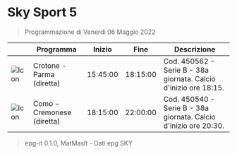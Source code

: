 # Sky Sport 5
> Programmazione di Venerdì 06 Maggio 2022

||Programma|Inizio|Fine|Descrizione|
|---|---|---|---|---|
|![Icon](https://guidatv.sky.it/uuid/588b7a0f-dc04-4c35-961d-7c1b1abfc969/cover?md5ChecksumParam=693311bd68dba5a61894a2c4c3fb6a67)|Crotone - Parma (diretta)|15:45:00|18:15:00|Cod. 450562 - Serie B - 38a giornata. Calcio d&#039;inizio ore 18:15.
|![Icon](https://guidatv.sky.it/uuid/4dc105a4-e703-4a86-b746-98ab6d896561/cover?md5ChecksumParam=a328605e9b46d7a51392d02958e254ed)|Como - Cremonese (diretta)|18:15:00|22:00:00|Cod. 450540 - Serie B - 38a giornata. Calcio d&#039;inizio ore 20:30.



 > epg-it 0.1.0, MatMasIt - Dati epg SKY